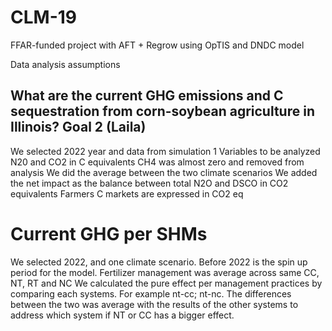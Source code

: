 # CLM-19
FFAR-funded project with AFT + Regrow using OpTIS and DNDC model


Data analysis assumptions

## What are the current GHG emissions and C sequestration from corn-soybean agriculture in Illinois? Goal 2 (Laila)
We selected 2022 year and data from simulation 1
Variables to be analyzed N20 and CO2 in C equivalents
CH4 was almost zero and removed from analysis
We did the average between the two climate scenarios
We added the net impact as the balance between total N2O and DSCO in CO2 equivalents
Farmers C markets are expressed in CO2 eq

# Current GHG per SHMs
We selected 2022, and one climate scenario. Before 2022 is the spin up period for the model.
Fertilizer management was average across same CC, NT, RT and NC
We calculated the pure effect per management practices by comparing each systems. For example nt-cc; nt-nc. The differences between the two was average with the results of the other systems to address which system if NT or CC has a bigger effect. 

